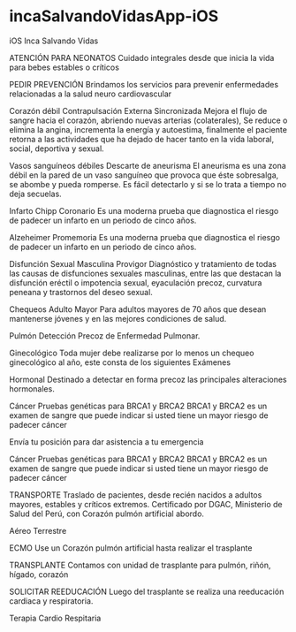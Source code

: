 # incaSalvandoVidasApp-iOS
iOS Inca Salvando Vidas

ATENCIÓN PARA NEONATOS
Cuidado integrales desde que inicia la vida para bebes estables o críticos

PEDIR PREVENCIÓN
Brindamos los servicios para prevenir enfermedades relacionadas a la salud neuro cardiovascular

Corazón débil
Contrapulsación Externa Sincronizada
  Mejora el flujo de sangre hacia el corazón, abriendo nuevas arterias (colaterales), Se reduce o elimina la angina, incrementa la energía y autoestima, finalmente el paciente retorna a las actividades que ha dejado de hacer tanto en la vida laboral, social, deportiva y sexual.

Vasos sanguíneos débiles
Descarte de aneurisma
El aneurisma es una zona débil en la pared de un vaso sanguíneo que provoca que éste sobresalga, se abombe y pueda romperse. Es fácil detectarlo y si se lo trata a tiempo no deja secuelas.

Infarto
Chipp Coronario
Es una moderna prueba que diagnostica el riesgo de padecer un infarto en un periodo de cinco años.

Alzeheimer
Promemoria
Es una moderna prueba que diagnostica el riesgo de padecer un infarto en un periodo de cinco años.

Disfunción Sexual Masculina
Provigor
Diagnóstico y tratamiento de todas las causas de disfunciones sexuales masculinas, entre las que destacan la disfunción eréctil o impotencia sexual, eyaculación precoz, curvatura peneana y trastornos del deseo sexual.

Chequeos
Adulto Mayor
Para adultos mayores de 70 años que desean mantenerse jóvenes y en las mejores condiciones de salud.


Pulmón
Detección Precoz de Enfermedad Pulmonar.

Ginecológico
Toda mujer debe realizarse por lo menos un chequeo ginecológico al año, este consta de los siguientes Exámenes

Hormonal
Destinado a detectar en forma precoz las principales alteraciones hormonales.

Cáncer
Pruebas genéticas para BRCA1 y BRCA2
BRCA1 y BRCA2 es un examen de sangre que puede indicar si usted tiene un mayor riesgo de padecer cáncer

Envía tu posición para dar asistencia a tu emergencia

Cáncer
Pruebas genéticas para BRCA1 y BRCA2
BRCA1 y BRCA2 es un examen de sangre que puede indicar si usted tiene un mayor riesgo de padecer cáncer

TRANSPORTE
Traslado de pacientes, desde recién nacidos a adultos mayores, estables y críticos extremos. Certificado por DGAC, Ministerio de Salud del Perú, con Corazón pulmón artificial abordo.

Aéreo
Terrestre

ECMO
Use un Corazón pulmón artificial hasta realizar el trasplante

TRANSPLANTE
Contamos con unidad de trasplante para pulmón, riñón, hígado, corazón

SOLICITAR
REEDUCACIÓN
Luego del trasplante se realiza una reeducación cardiaca y respiratoria.

Terapia Cardio Respitaria

